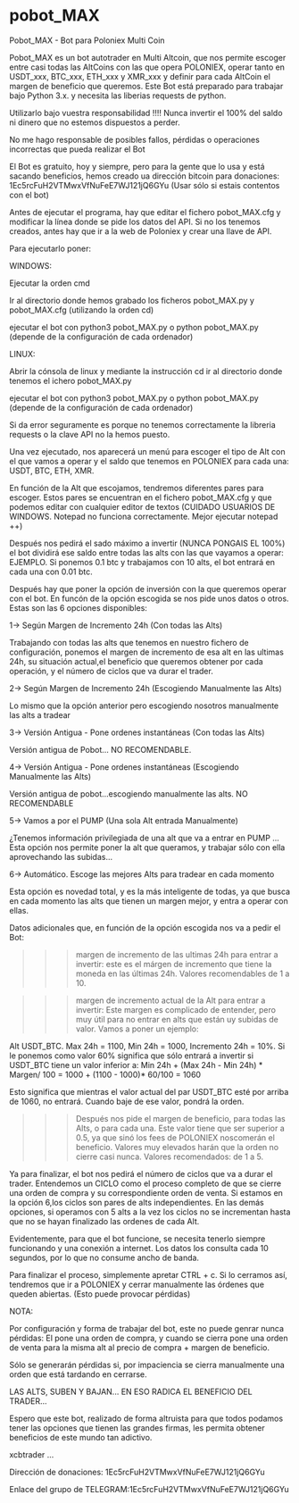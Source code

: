 # pobot_MAX
Pobot_MAX - Bot para Poloniex Multi Coin 

Pobot_MAX es un bot autotrader en Multi Altcoin, que nos permite escoger entre casi todas las AltCoins con las que opera POLONIEX, operar tanto en USDT_xxx, BTC_xxx, ETH_xxx y XMR_xxx y definir para cada AltCoin el margen de beneficio que queremos. Este Bot está preparado para trabajar bajo Python 3.x. y necesita las liberias requests de python.

Utilizarlo bajo vuestra responsabilidad !!!! Nunca invertir el 100% del saldo ni dinero que no estemos dispuestos a perder.

No me hago responsable de posibles fallos, pérdidas o operaciones incorrectas que pueda realizar el Bot

El Bot es gratuito, hoy y siempre, pero para la gente que lo usa y está sacando beneficios, hemos creado ua dirección bitcoin para donaciones: 1Ec5rcFuH2VTMwxVfNuFeE7WJ121jQ6GYu (Usar sólo si estais contentos con el bot)

Antes de ejecutar el programa, hay que editar el fichero pobot_MAX.cfg y modificar la línea donde se pide los datos del API. Si no los tenemos creados, antes hay que ir a la web de Poloniex y crear una llave de API.

Para ejecutarlo poner:

WINDOWS:

Ejecutar la orden cmd

Ir al directorio donde hemos grabado los ficheros pobot_MAX.py y pobot_MAX.cfg (utilizando la orden cd)

ejecutar el bot con python3 pobot_MAX.py o python pobot_MAX.py (depende de la configuración de cada ordenador)

LINUX:

Abrir la cónsola de linux y mediante la instrucción cd ir al directorio donde tenemos el ichero pobot_MAX.py

ejecutar el bot con python3 pobot_MAX.py o python pobot_MAX.py (depende de la configuración de cada ordenador)

Si da error seguramente es porque no tenemos correctamente la libreria requests o la clave API no la hemos puesto.

Una vez ejecutado, nos aparecerá un menú para escoger el tipo de Alt con el que vamos a operar y el saldo que tenemos en POLONIEX para cada una: USDT, BTC, ETH, XMR.

En función de la Alt que escojamos, tendremos diferentes pares para escoger. Estos pares se encuentran en el fichero pobot_MAX.cfg y que podemos editar con cualquier editor de textos (CUIDADO USUARIOS DE WINDOWS. Notepad no funciona correctamente. Mejor ejecutar notepad ++)

Después nos pedirá el sado máximo a invertir (NUNCA PONGAIS EL 100%) el bot dividirá ese saldo entre todas las alts con las que vayamos a operar: EJEMPLO. Si ponemos 0.1 btc y trabajamos con 10 alts, el bot entrará en cada una con 0.01 btc.

Después hay que poner la opción de inversión con la que queremos operar con el bot. En funcón de la opción escogida se nos pide unos datos o otros. Estas son las 6 opciones disponibles:

1-> Según Margen de Incremento 24h (Con todas las Alts)

Trabajando con todas las alts que tenemos en nuestro fichero de configuración, ponemos el margen de incremento de esa alt en las ultimas 24h, su situación actual,el beneficio que queremos obtener por cada operación, y el número de ciclos que va durar el trader.

2-> Según Margen de Incremento 24h (Escogiendo Manualmente las Alts)

Lo mismo que la opción anterior pero escogiendo nosotros manualmente las alts a tradear

3-> Versión Antigua - Pone ordenes instantáneas (Con todas las Alts)

Versión antigua de Pobot... NO RECOMENDABLE.

4-> Versión Antigua - Pone ordenes instantáneas (Escogiendo Manualmente las Alts)

Versión antigua de pobot...escogiendo manualmente las alts. NO RECOMENDABLE

5-> Vamos a por el PUMP (Una sola Alt entrada Manualmente)

¿Tenemos información privilegiada de una alt que va a entrar en PUMP ... Esta opción nos permite poner la alt que queramos, y trabajar sólo con ella aprovechando las subidas...

6-> Automático. Escoge las mejores Alts para tradear en cada momento

Esta opción es novedad total, y es la más inteligente de todas, ya que busca en cada momento las alts que tienen un margen mejor, y entra a operar con ellas.

Datos adicionales que, en función de la opción escogida nos va a pedir el Bot:

>>> margen de incremento de las ultimas 24h para entrar a invertir: este es el márgen de incremento que tiene la moneda en las últimas 24h. Valores recomendables de 1 a 10.

>>> margen de incremento actual de la Alt para entrar a invertir: Este margen es complicado de entender, pero muy útil para no entrar en alts que están uy subidas de valor. Vamos a poner un ejemplo:

Alt USDT_BTC. Max 24h = 1100, Min 24h = 1000, Incremento 24h = 10%. Si le ponemos como valor 60% significa que sólo entrará a invertir si USDT_BTC tiene un valor inferior a: Min 24h + (Max 24h - Min 24h) * Margen/ 100 = 1000 + (1100 - 1000)* 60/100 = 1060

Esto significa que mientras el valor actual del par USDT_BTC esté por arriba de 1060, no entrará. Cuando baje de ese valor, pondrá la orden.

>>> Después nos pide el margen de beneficio, para todas las Alts, o para cada una. Este valor tiene que ser superior a 0.5, ya que sinó los fees de POLONIEX noscomerán el beneficio. Valores muy elevados harán que la orden no cierre casi nunca. Valores recomendados: de 1 a 5.

Ya para finalizar, el bot nos pedirá el número de ciclos que va a durar el trader. Entendemos un CICLO como el proceso completo de que se cierre una orden de compra y su correspondiente orden de venta. Si estamos en la opción 6,los ciclos son pares de alts independientes. En las demás opciones, si operamos con 5 alts a la vez los ciclos no se incrementan hasta que no se hayan finalizado las ordenes de cada Alt. 

Evidentemente, para que el bot funcione, se necesita tenerlo siempre funcionando y una conexión a internet. Los datos los consulta cada 10 segundos, por lo que no consume ancho de banda.

Para finalizar el proceso, simplemente apretar CTRL + c. Si lo cerramos así, tendremos que ir a POLONIEX y cerrar manualmente las órdenes que queden abiertas. (Esto puede provocar pérdidas)

NOTA:

Por configuración y forma de trabajar del bot, este no puede genrar nunca pérdidas: El pone una orden de compra, y cuando se cierra pone una orden de venta para la misma alt al precio de compra + margen de beneficio.

Sólo se generarán pérdidas si, por impaciencia se cierra manualmente una orden que está tardando en cerrarse.

LAS ALTS, SUBEN Y BAJAN... EN ESO RADICA EL BENEFICIO DEL TRADER...

Espero que este bot, realizado de forma altruista para que todos podamos tener las opciones que tienen las grandes firmas, les permita obtener beneficios de este mundo tan adictivo.

xcbtrader ...

Dirección de donaciones: 1Ec5rcFuH2VTMwxVfNuFeE7WJ121jQ6GYu

Enlace del grupo de TELEGRAM:1Ec5rcFuH2VTMwxVfNuFeE7WJ121jQ6GYu
